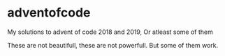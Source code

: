 # adventofcode
My solutions to advent of code 2018 and 2019,
Or atleast some of them

These are not beautifull, these are not powerfull. But some of them work.
